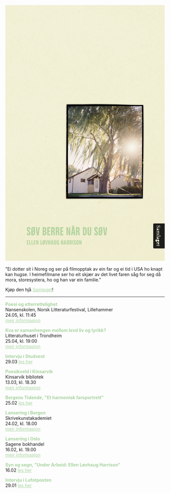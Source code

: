 ![Omslag](docs/assets/Harrison_tilnett.png)

"Ei dotter sit i Noreg og ser på filmopptak av ein far og ei tid i USA ho knapt kan hugse. I heimefilmane ser ho eit skjær av det livet faren såg for seg då mora, storesystera, ho og han var ein familie."
  
Kjøp den hjå <a href="https://samlaget.no/collections/varens-boker-2023/products/sov-berre-nar-du-sov-1" style="color:#a8d3a0;">Samlaget</a>!

---

<b style="color:#a8d3a0;">Poesi og etterrettelighet</b>   
Nansenskolen, Norsk Litteraturfestival, Lillehammer   
24.05, kl. 11:45  
<a href="https://litteraturfestival.no/shows/poesi-og-etterrettelighet/" style="color:#a8d3a0;">meir informasjon</a>    

<b style="color:#a8d3a0;">Kva er samanhengen mellom levd liv og lyrikk?</b>  
Litteraturhuset i Trondheim  
25.04, kl. 19:00  
<a href="https://fb.me/e/VHgzKUDO" style="color:#a8d3a0;">meir informasjon</a>  

<b style="color:#a8d3a0;">Intervju i Studvest</b>   
29.03
<a href="https://www.studvest.no/uib-student-ellen-har-skrive-bok-om-lengsla-etter-ein-far/" style="color:#a8d3a0;">les her</a> 

<b style="color:#a8d3a0;">Poesikveld i Kinsarvik</b>  
Kinsarvik bibliotek   
13.03, kl. 18.30  
<a href="https://fb.me/e/3l3sRTlcf" style="color:#a8d3a0;">meir informasjon</a>  

<b style="color:#a8d3a0;">Bergens Tidende, "Et harmonisk farsportrett"</b>   
25.02
<a href="https://www.bt.no/kultur/i/4oW7J6/et-harmonisk-farsportrett" style="color:#a8d3a0;">les her</a>  

<b style="color:#a8d3a0;">Lansering i Bergen</b>  
Skrivekunstakademiet    
24.02, kl. 18.00  
<a href="https://fb.me/e/7NlwTMhiS" style="color:#a8d3a0;">meir informasjon</a>  

<b style="color:#a8d3a0;">Lansering i Oslo</b>   
Sagene bokhandel   
16.02, kl. 19.00   
<a href="https://fb.me/e/3mRjyNnb7" style="color:#a8d3a0;">meir informasjon</a>  

<b style="color:#a8d3a0;">Syn og segn, "Under Arbeid: Ellen Løvhaug Harrison"</b>   
16.02
<a href="https://www.synogsegn.no/2023/under-arbeid-ellen-lovhaug-harrison/" style="color:#a8d3a0;">les her</a>    

<b style="color:#a8d3a0;">Intervju i Lofotposten</b>   
29.01
<a href="https://www.lofotposten.no/en-liten-ting-lareren-gjorde-satte-sine-spor-fy-flate-syns-han-det-var-sa-bra/f/5-29-890679" style="color:#a8d3a0;">les her</a>    
